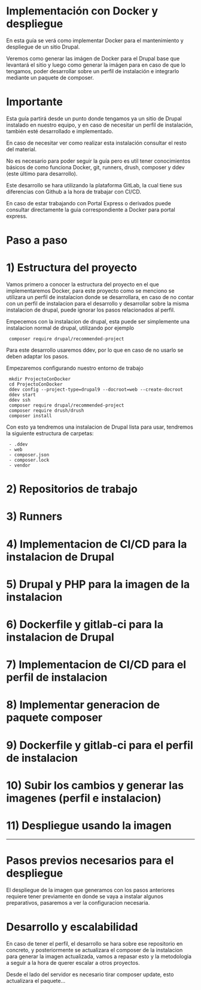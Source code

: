 #  Implementación con Docker y despliegue

En esta guía se verá como implementar Docker para el mantenimiento y despliegue de un sitio Drupal.

Veremos como generar las imágen de Docker para el Drupal base que levantará el sitio y luego como
generar la imágen para en caso de que lo tengamos, poder desarrollar sobre un perfil de instalación e integrarlo 
mediante un paquete de composer.

#  Importante

Esta guía partirá desde un punto donde tengamos ya un sitio de Drupal instalado en nuestro equipo, 
y en caso de necesitar un perfil de instalación, también esté desarrollado e implementado.

En caso de necesitar ver como realizar esta instalación consultar el resto del material.

No es necesario para poder seguir la guía pero es util tener conocimientos básicos de como funciona Docker, git,
runners, drush, composer y ddev (este último para desarrollo).

Este desarrollo se hara utilizando la plataforma GitLab, la cual tiene sus diferencias con Github a la hora de trabajar
con CI/CD.

En caso de estar trabajando con Portal Express o derivados puede consultar directamente la guia correspondiente a Docker para portal express.

#  Paso a paso
# 1) Estructura del proyecto
 Vamos primero a conocer la estructura del proyecto en el que implementaremos Docker, para este proyecto como se menciono
 se utilizara un perfil de instalacion donde se desarrollara, en caso de no contar con un perfil de instalacion para el
 desarrollo y desarrollar sobre la misma instalacion de drupal, puede ignorar los pasos relacionados al perfil.
    
 Empecemos con la instalacion de drupal, esta puede ser simplemente una instalacion normal de drupal, utilizando por ejemplo
     
     composer require drupal/recommended-project
     
Para este desarrollo usaremos ddev, por lo que en caso de no usarlo se deben adaptar los pasos.

Empezaremos configurando nuestro entorno de trabajo

     mkdir ProjectoConDocker
     cd ProjectoConDocker
     ddev config --project-type=drupal9 --docroot=web --create-docroot
     ddev start
     ddev ssh
     composer require drupal/recommended-project
     composer require drush/drush
     composer install
     
Con esto ya tendremos una instalacion de Drupal lista para usar, tendremos la siguiente estructura de carpetas:

     - .ddev
     - web
     - composer.json
     - composer.lock
     - vendor
    
# 2) Repositorios de trabajo

# 3) Runners

# 4) Implementacion de CI/CD para la instalacion de Drupal

# 5) Drupal y PHP para la imagen de la instalacion

# 6) Dockerfile y gitlab-ci para la instalacion de Drupal

# 7) Implementacion de CI/CD para el perfil de instalacion

# 8) Implementar generacion de paquete composer

# 9) Dockerfile y gitlab-ci para el perfil de instalacion

# 10) Subir los cambios y generar las imagenes (perfil e instalacion)

# 11) Despliegue usando la imagen

-------------------------------------------------------------------------------------------------------------

# Pasos previos necesarios para el despliegue
El despliegue de la imagen que generamos con los pasos anteriores requiere tener previamente en donde
se vaya a instalar algunos preparativos, pasaremos a ver la configuracion necesaria.
    
# Desarrollo y escalabilidad
En caso de tener el perfil, el desarrollo se hara sobre ese repositorio en concreto, y posteriormente
se actualizara el composer de la instalacion para generar la imagen actualizada, vamos a repasar esto y
la metodologia a seguir a la hora de querer escalar a otros proyectos.

Desde el lado del servidor es necesario tirar composer update, esto actualizara el paquete...
